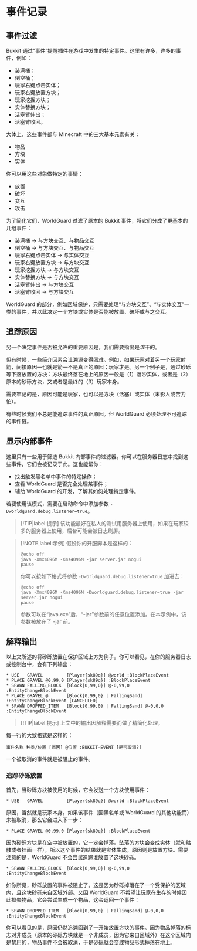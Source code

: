 # 事件记录

## 事件过滤

Bukkit 通过“事件”提醒插件在游戏中发生的特定事件。这里有许多，许多的事件，例如：

* 装满桶；
* 倒空桶；
* 玩家右键点击实体；
* 玩家右键放置方块；
* 玩家挖掘方块；
* 实体替换方块；
* 活塞臂伸出；
* 活塞臂收回。

大体上，这些事件都与 Minecraft 中的三大基本元素有关：

* 物品
* 方块
* 实体

你可以用这些对象做特定的事情：

* 放置
* 破坏
* 交互
* 攻击

为了简化它们，WorldGuard 过滤了原本的 Bukkit 事件，将它们分成了更基本的几组事件：

* 装满桶 → 与方块交互、与物品交互
* 倒空桶 → 与方块交互、与物品交互
* 玩家右键点击实体 → 与实体交互
* 玩家右键放置方块 → 与方块交互
* 玩家挖掘方块 → 与方块交互
* 实体替换方块 → 与方块交互
* 活塞臂伸出 → 与方块交互
* 活塞臂收回 → 与方块交互

WorldGuard 的部分，例如区域保护，只需要处理“与方块交互”、“与实体交互”一类的事件，并以此决定一个方块或实体是否能被放置、破坏或与之交互。

## 追踪原因

另一个决定事件是否被允许的重要原因是，我们需要指出是*谁*干的。

但有时候，一些简介因素会让溯源变得困难。例如，如果玩家对着另一个玩家射箭，间接原因—也就是箭—不是真正的原因；玩家才是。另一个例子是，通过砂砾等下落放置的方块：方块最终落在地上的原因一般是（1）落沙实体，或者是（2）原本的砂砾方块，又或者是最终的（3）玩家本身。

需要牢记的是，原因可能是玩家，也可以是方块（活塞）或实体（末影人或苦力怕）。

有些时候我们不总是能追踪事件的真正原因。但 WorldGuard 必须处理不可追踪的事件链。

## 显示内部事件

这里只有一些用于筛选 Bukkit 内部事件的过滤器。你可以在服务器日志中找到这些事件，它们会被记录于此。这也能帮你：

* 找出触发黑名单中事件的特定操作；
* 查看 WorldGuard 是否完全处理某事件；
* 辅助 WorldGuard 的开发，了解其如何处理特定事件。

若要使用该模式，需要在启动命令中添加参数 `-Dworldguard.debug.listener=true`。

> [!TIP|label:提示]
> 该功能最好在私人的测试用服务器上使用，如果在玩家较多的服务器上使用，后台可能会被日志刷屏。

> [!NOTE|label:示例]
> 假设你的开服脚本是这样的：
> ```Batch
> @echo off
> java -Xmx4096M -Xms4096M -jar server.jar nogui
> pause
> ```
> 你可以按如下格式将参数 `-Dworldguard.debug.listener=true` 加进去：
> ```Batch
> @echo off
> java -Xmx4096M -Xms4096M -Dworldguard.debug.listener=true -jar server.jar nogui
> pause
> ```
> 参数可以在“java.exe”后，“-jar”参数前的任意位置添加。在本示例中，该参数被放在了 -jar 前。

## 解释输出

以上文所述的将砂砾放置在保护区域上方为例子。你可以看见，在你的服务器日志或控制台中，会有下列输出：
```
* USE   GRAVEL         [Player{sk89q}] @world :BlockPlaceEvent
* PLACE GRAVEL @0,99,0 [Player{sk89q}] :BlockPlaceEvent
* SPAWN FALLING_BLOCK  [Block{0,99,0}] @-0,99,0 :EntityChangeBlockEvent
* PLACE GRAVEL @       [Block{0,99,0} | FallingSand] :EntityChangeBlockEvent [CANCELLED]
* SPAWN DROPPED_ITEM   [Block{0,99,0} | FallingSand] @-0,0,0 :EntityChangeBlockEvent
```
> [!TIP|label:提示]
> 上文中的输出因解释需要而做了精简化处理。

每一行的大致格式是这样的：
```
事件名称 种类/位置 [原因] @位置 :BUKKIT-EVENT [是否取消?]
```
一个被取消的事件就是被阻止的事件。

### 追踪砂砾放置

首先，当砂砾方块被使用的时候，它会发送一个方块使用事件：
```
* USE   GRAVEL         [Player{sk89q}] @world :BlockPlaceEvent
```
原因，当然就是玩家本身。如果该事件（因黑名单或 WorldGuard 的其他功能而）未被取消，那么它会进入下一步：
```
* PLACE GRAVEL @0,99,0 [Player{sk89q}] :BlockPlaceEvent
```
因为砂砾方块是在空中被放置的，它一定会掉落。坠落的方块会变成实体（就和骷髅或者挂画一样），所以这个事件的结果就是实体生成，原因则是放置方块。需要注意的是，WorldGuard 不会尝试追踪谁放置了这块砂砾。
```
* SPAWN FALLING_BLOCK  [Block{0,99,0}] @-0,99,0 :EntityChangeBlockEvent
```
如你所见，砂砾放置的事件被阻止了。这是因为砂砾掉落在了一个受保护的区域内，且这块砂砾来自区域外部。又因 WorldGuard 不希望让玩家在生存的时候因此损失物品，它会尝试生成一个物品，这会返回一个事件：
```
* SPAWN DROPPED_ITEM   [Block{0,99,0} | FallingSand] @-0,0,0 :EntityChangeBlockEvent
```
你可以看见的是，原因仍然追溯回到了一开始放置方块的事件。因为物品掉落的标志对非成员（原本的砂砾方块就是一个非成员，因为它来自区域外）在这个区域内是禁用的，物品事件不会被取消，于是砂砾就会变成物品形式掉落在地上。
